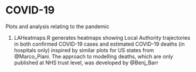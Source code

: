 # COVID-19
Plots and analysis relating to the pandemic

1) LAHeatmaps.R generates heatmaps showing Local Authority trajectories in both confirmed COVID-19 cases and estimated COVID-19 deaths (in hospitals only) inspired by similar plots for US states from @Marco_Piani. The approach to modelling deaths, which are only published at NHS trust level, was developed by @Benj_Barr
